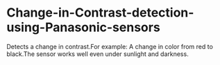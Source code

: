 # Change-in-Contrast-detection-using-Panasonic-sensors
Detects a change in contrast.For example: A change in color from red to black.The sensor works well even under sunlight and darkness.
